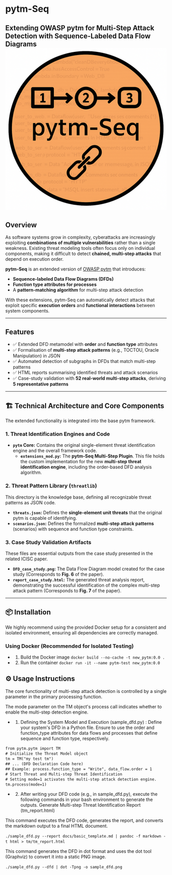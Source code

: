 # pytm-Seq

**Extending OWASP pytm for Multi-Step Attack Detection with Sequence-Labeled Data Flow Diagrams**
![로고](./new_logo.png)
---

## Overview

As software systems grow in complexity, cyberattacks are increasingly exploiting **combinations of multiple vulnerabilities** rather than a single weakness. Existing threat modeling tools often focus only on individual components, making it difficult to detect **chained, multi-step attacks** that depend on execution order.

**pytm-Seq** is an extended version of [OWASP pytm](https://github.com/OWASP/pytm) that introduces:
- **Sequence-labeled Data Flow Diagrams (DFDs)**  
- **Function type attributes for processes**  
- A **pattern-matching algorithm** for multi-step attack detection  

With these extensions, pytm-Seq can automatically detect attacks that exploit specific **execution orders** and **functional interactions** between system components.

---

## Features

- ✅ Extended DFD metamodel with **order** and **function type** attributes  
- ✅ Formalisation of **multi-step attack patterns** (e.g., TOCTOU, Oracle Manipulation) in JSON  
- ✅ Automated detection of subgraphs in DFDs that match multi-step patterns  
- ✅ HTML reports summarising identified threats and attack scenarios  
- ✅ Case-study validation with **52 real-world multi-step attacks**, deriving **5 representative patterns**

---

## 🏗️ Technical Architecture and Core Components

The extended functionality is integrated into the base $\text{pytm}$ framework.

### 1. Threat Identification Engines and Code

- **`pytm` Core:** Contains the original single-element threat identification engine and the overall framework code.
    - **`extensions_mod.py`:** The **pytm-Seq Multi-Step Plugin**. This file holds the custom implementation for the new **multi-step threat identification engine**, including the order-based DFD analysis algorithm.

### 2. Threat Pattern Library (`threatlib`)

This directory is the knowledge base, defining all recognizable threat patterns as JSON code.

- **`threats.json`:** Defines the **single-element unit threats** that the original $\text{pytm}$ is capable of identifying.
- **`scenarios.json`:** Defines the formalized **multi-step attack patterns** (scenarios) with sequence and function type constraints.

### 3. Case Study Validation Artifacts

These files are essential outputs from the case study presented in the related ICISC paper.

- **`DFD_case_study.png`:** The Data Flow Diagram model created for the case study (Corresponds to **Fig. 6** of the paper).
- **`report_case_study.html`:** The generated threat analysis report, demonstrating the successful identification of the complex multi-step attack pattern (Corresponds to **Fig. 7** of the paper).

---


## 📦 Installation

We highly recommend using the provided Docker setup for a consistent and isolated environment, ensuring all dependencies are correctly managed.

### Using Docker (Recommended for Isolated Testing)
+ 1. Build the Docker image
     ```docker build --no-cache -t new_pytm:0.0 .```
+ 2. Run the container
     ```docker run -it --name pytm-test new_pytm:0.0```

## ⚙️ Usage Instructions

The core functionality of multi-step attack detection is controlled by a single parameter in the primary processing function.

The mode parameter on the TM object's process call indicates whether to enable the multi-step detection engine.

+ 1. Defining the System Model and Execution (sample_dfd.py) : Define your system's DFD in a Python file. Ensure to use the order and function_type attributes for data flows and processes that define sequence and function type, respectively.
  
```
from pytm.pytm import TM
# Initialize the Threat Model object
tm = TM("my test tm")
## ... (DFD Declaration Code here)
## Example: process.function_type = "Write", data_flow.order = 1
# Start Threat and Multi-step Threat Identification
# Setting mode=1 activates the multi-step attack detection engine.
tm.process(mode=1)
```

+ 2. After writing your DFD code (e.g., in sample_dfd.py), execute the following commands in your bash environment to generate the outputs. Generate Multi-step Threat Identification Report (tm_report.html)

This command executes the DFD code, generates the report, and converts the markdown output to a final HTML document.

```./sample_dfd.py --report docs/basic_template.md | pandoc -f markdown -t html > tm/tm_report.html```

 This command generates the DFD in dot format and uses the dot tool (Graphviz) to convert it into a static PNG image.

```./sample_dfd.py --dfd | dot -Tpng -o sample_dfd.png```
